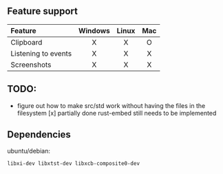 
## Feature support

| Feature             | Windows | Linux | Mac |
| :------------------ | :-----: | :---: | :-: |
| Clipboard           |    X    |   X   |  O  |
| Listening to events |    X    |   X   |  X  |
| Screenshots         |    X    |   X   |  X  |

## TODO:

- figure out how to make src/std work without having the files in the filesystem [x] partially done rust-embed still needs to be implemented

## Dependencies

ubuntu/debian:

```sh
libxi-dev libxtst-dev libxcb-composite0-dev
```